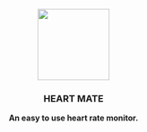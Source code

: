 <br>
<center>
  <img src="https://i.loli.net/2019/08/15/yBYdLVtsqmURpcQ.jpg" width="128px">
  <h3>HEART MATE</h3>
  <p><b>An easy to use heart rate monitor.</b></p>
</center>



